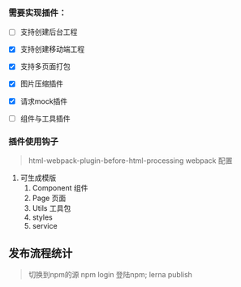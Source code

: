  
### 需要实现插件：
- [ ] 支持创建后台工程
- [X] 支持创建移动端工程
- [X] 支持多页面打包
- [X] 图片压缩插件
- [X] 请求mock插件
- [ ] 组件与工具插件


### 插件使用钩子
> html-webpack-plugin-before-html-processing
> webpack 配置

1. 可生成模版
   1. Component 组件
   2. Page 页面
   3. Utils 工具包
   4. styles
   5. service



## 发布流程统计
> 切换到npm的源
> npm login 登陆npm;
> lerna publish